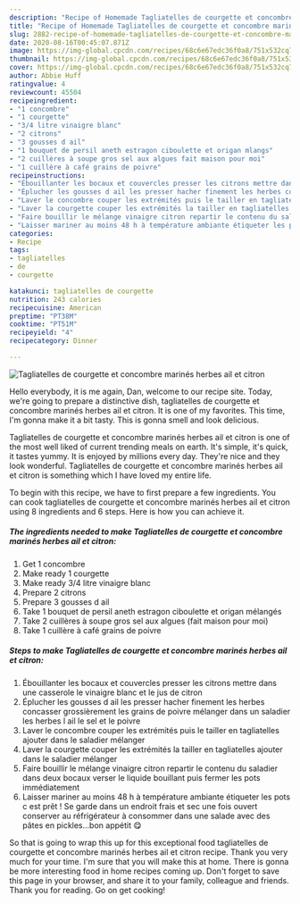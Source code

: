 ```yaml
---
description: "Recipe of Homemade Tagliatelles de courgette et concombre marinés herbes ail et citron"
title: "Recipe of Homemade Tagliatelles de courgette et concombre marinés herbes ail et citron"
slug: 2882-recipe-of-homemade-tagliatelles-de-courgette-et-concombre-marines-herbes-ail-et-citron
date: 2020-08-16T00:45:07.871Z
image: https://img-global.cpcdn.com/recipes/68c6e67edc36f0a8/751x532cq70/tagliatelles-de-courgette-et-concombre-marines-herbes-ail-et-citron-photo-principale-de-la-recette.jpg
thumbnail: https://img-global.cpcdn.com/recipes/68c6e67edc36f0a8/751x532cq70/tagliatelles-de-courgette-et-concombre-marines-herbes-ail-et-citron-photo-principale-de-la-recette.jpg
cover: https://img-global.cpcdn.com/recipes/68c6e67edc36f0a8/751x532cq70/tagliatelles-de-courgette-et-concombre-marines-herbes-ail-et-citron-photo-principale-de-la-recette.jpg
author: Abbie Huff
ratingvalue: 4
reviewcount: 45504
recipeingredient:
- "1 concombre"
- "1 courgette"
- "3/4 litre vinaigre blanc"
- "2 citrons"
- "3 gousses d ail"
- "1 bouquet de persil aneth estragon ciboulette et origan mlangs"
- "2 cuillères à soupe gros sel aux algues fait maison pour moi"
- "1 cuillère à café grains de poivre"
recipeinstructions:
- "Ébouillanter les bocaux et couvercles presser les citrons mettre dans une casserole le vinaigre blanc et le jus de citron"
- "Éplucher les gousses d ail les presser hacher finement les herbes concasser grossièrement les grains de poivre mélanger dans un saladier les herbes l ail le sel et le poivre"
- "Laver le concombre couper les extrémités puis le tailler en tagliatelles ajouter dans le saladier mélanger"
- "Laver la courgette couper les extrémités la tailler en tagliatelles ajouter dans le saladier mélanger"
- "Faire bouillir le mélange vinaigre citron repartir le contenu du saladier dans deux bocaux verser le liquide bouillant puis fermer les pots immédiatement"
- "Laisser mariner au moins 48 h à température ambiante étiqueter les pots c est prêt ! Se garde dans un endroit frais et sec une fois ouvert conserver au réfrigérateur à consommer dans une salade avec des pâtes en pickles...bon appétit 😋"
categories:
- Recipe
tags:
- tagliatelles
- de
- courgette

katakunci: tagliatelles de courgette 
nutrition: 243 calories
recipecuisine: American
preptime: "PT38M"
cooktime: "PT51M"
recipeyield: "4"
recipecategory: Dinner

---
```



![Tagliatelles de courgette et concombre marinés herbes ail et citron](https://img-global.cpcdn.com/recipes/68c6e67edc36f0a8/751x532cq70/tagliatelles-de-courgette-et-concombre-marines-herbes-ail-et-citron-photo-principale-de-la-recette.jpg)

Hello everybody, it is me again, Dan, welcome to our recipe site. Today, we're going to prepare a distinctive dish, tagliatelles de courgette et concombre marinés herbes ail et citron. It is one of my favorites. This time, I'm gonna make it a bit tasty. This is gonna smell and look delicious.

Tagliatelles de courgette et concombre marinés herbes ail et citron is one of the most well liked of current trending meals on earth. It's simple, it's quick, it tastes yummy. It is enjoyed by millions every day. They're nice and they look wonderful. Tagliatelles de courgette et concombre marinés herbes ail et citron is something which I have loved my entire life.




To begin with this recipe, we have to first prepare a few ingredients. You can cook tagliatelles de courgette et concombre marinés herbes ail et citron using 8 ingredients and 6 steps. Here is how you can achieve it.

<!--inarticleads1-->

##### The ingredients needed to make Tagliatelles de courgette et concombre marinés herbes ail et citron:

1. Get 1 concombre
1. Make ready 1 courgette
1. Make ready 3/4 litre vinaigre blanc
1. Prepare 2 citrons
1. Prepare 3 gousses d ail
1. Take 1 bouquet de persil aneth estragon ciboulette et origan mélangés
1. Take 2 cuillères à soupe gros sel aux algues (fait maison pour moi)
1. Take 1 cuillère à café grains de poivre




<!--inarticleads2-->

##### Steps to make Tagliatelles de courgette et concombre marinés herbes ail et citron:

1. Ébouillanter les bocaux et couvercles presser les citrons mettre dans une casserole le vinaigre blanc et le jus de citron
1. Éplucher les gousses d ail les presser hacher finement les herbes concasser grossièrement les grains de poivre mélanger dans un saladier les herbes l ail le sel et le poivre
1. Laver le concombre couper les extrémités puis le tailler en tagliatelles ajouter dans le saladier mélanger
1. Laver la courgette couper les extrémités la tailler en tagliatelles ajouter dans le saladier mélanger
1. Faire bouillir le mélange vinaigre citron repartir le contenu du saladier dans deux bocaux verser le liquide bouillant puis fermer les pots immédiatement
1. Laisser mariner au moins 48 h à température ambiante étiqueter les pots c est prêt ! Se garde dans un endroit frais et sec une fois ouvert conserver au réfrigérateur à consommer dans une salade avec des pâtes en pickles...bon appétit 😋




So that is going to wrap this up for this exceptional food tagliatelles de courgette et concombre marinés herbes ail et citron recipe. Thank you very much for your time. I'm sure that you will make this at home. There is gonna be more interesting food in home recipes coming up. Don't forget to save this page in your browser, and share it to your family, colleague and friends. Thank you for reading. Go on get cooking!
